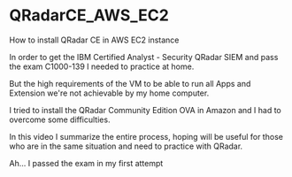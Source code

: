 # QRadarCE_AWS_EC2
How to install QRadar CE in AWS EC2 instance

In order to get the IBM Certified Analyst - Security QRadar SIEM and pass the exam C1000-139 I needed to practice at home. 

But the high requirements of the VM to be able to run all Apps and Extension we're not achievable by my home computer.

I tried to install the QRadar Community Edition OVA in Amazon and I had to overcome some difficulties.

In this video I summarize the entire process, hoping will be useful for those who are in the same situation and need to practice with QRadar. 

Ah... I passed the exam in my first attempt 
